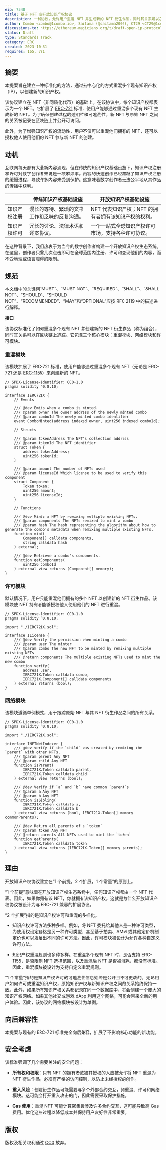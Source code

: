 ```yaml
---
eip: 7548
title: 基于 NFT 的开放知识产权协议
description: 一种协议，允许用户重混 NFT 并生成新的 NFT 衍生作品，同时其关系可以在链上追踪。
author: Combo <combo@1combo.io>, Saitama (@saitama2009), CT29 <CT29@1combo.io>, Luigi <luigi@1combo.io>
discussions-to: https://ethereum-magicians.org/t/draft-open-ip-protocol/16373
status: Draft
type: Standards Track
category: ERC
created: 2023-10-31
requires: 165, 721
---
```


## 摘要

本提案旨在建立一种标准化的方法，通过去中心化的方式重混多个现有知识产权（IP），以创建新的知识产权。

该协议建立在 NFT（非同质化代币）的基础上。在该协议中，每个知识产权都表示为一个 NFT。它扩展了 [ERC-721](./eip-721.md) 标准，使用户能够通过重混多个现有 NFT 生成新的 NFT。为了确保创建过程的透明性和可追溯性，新 NFT 与原始 NFT 之间的关系被记录在区块链上并公开可访问。

此外，为了增强知识产权的流动性，用户不仅可以重混他们拥有的 NFT，还可以授权他人使用他们的 NFT 参与新 NFT 的创建。

## 动机

互联网每天都有大量新内容涌现，但在传统的知识产权基础设施下，知识产权注册和许可对数字创作者来说是一项麻烦事。内容的快速创作已经超越了知识产权注册的缓慢进程，导致许多内容未受到保护。这意味着数字创作者无法公平地从其作品的传播中获利。

||传统知识产权基础设施|开放知识产权基础设施|
|-|-|-|
|知识产权注册|漫长的等待、繁琐的文书工作和乏味的反复沟通。|NFT 代表知识产权；NFT 的拥有者拥有该知识产权的权利。|
|知识产权许可|冗长的讨论、法律术语和逐案协议。|一个一站式全球知识产权许可市场，支持各种许可协议。|

在这种背景下，我们热衷于为当今的数字创作者构建一个开放知识产权生态系统。在这里，创作者只需几次点击即可在全球范围内注册、许可和变现他们的内容，而不受地理或语言障碍的限制。

## 规范

本文档中的关键词“MUST”、“MUST NOT”、“REQUIRED”、“SHALL”、“SHALL NOT”、“SHOULD”、“SHOULD NOT”、“RECOMMENDED”、“MAY”和“OPTIONAL”应按 RFC 2119 中的描述进行解释。

**接口**

该协议标准化了如何重混多个现有 NFT 并创建新的 NFT 衍生作品（称为组合），同时其关系可以在区块链上追踪。它包含三个核心模块：重混模块、网络模块和许可模块。

### 重混模块

该模块扩展了 ERC-721 标准，使用户能够通过重混多个现有 NFT（无论是 ERC-721 还是 [ERC-1155](./eip-1155.md)）来创建新的 NFT。

```solidity
// SPDX-License-Identifier: CC0-1.0
pragma solidity ^0.8.10;

interface IERC721X {
    // Events

    /// @dev Emits when a combo is minted.
    /// @param owner The owner address of the newly minted combo
    /// @param comboId The newly minted combo identifier
    event ComboMinted(address indexed owner, uint256 indexed comboId);

    // Structs

    /// @param tokenAddress The NFT's collection address
    /// @param tokenId The NFT identifier
    struct Token {
        address tokenAddress;
        uint256 tokenId;
    }

    /// @param amount The number of NFTs used
    /// @param licenseId Which license to be used to verify this component
    struct Component {
        Token token;
        uint256 amount;
        uint256 licenseId;
    }

    // Functions

    /// @dev Mints a NFT by remixing multiple existing NFTs.
    /// @param components The NFTs remixed to mint a combo
    /// @param hash The hash representing the algorithm about how to generate the combo's metadata when remixing multiple existing NFTs.
    function mint(
        Component[] calldata components,
        string calldata hash
    ) external;

    /// @dev Retrieve a combo's components.
    function getComponents(
        uint256 comboId
    ) external view returns (Component[] memory);
}
```

### 许可模块

默认情况下，用户只能重混他们拥有的多个 NFT 以创建新的 NFT 衍生作品。该模块使 NFT 持有者能够授权他人使用他们的 NFT 进行重混。

```solidity
// SPDX-License-Identifier: CC0-1.0
pragma solidity ^0.8.10;

import "./IERC721X.sol";

interface ILicense {
    /// @dev Verify the permission when minting a combo
    /// @param user The minter
    /// @param combo The new NFT to be minted by remixing multiple existing NFTs
    /// @return components The multiple existing NFTs used to mint the new combo
    function verify(
        address user,
        IERC721X.Token calldata combo,
        IERC721X.Component[] calldata components
    ) external returns (bool);
}
```

### 网络模块

该模块遵循单例模式，用于跟踪原始 NFT 与其 NFT 衍生作品之间的所有关系。

```solidity
// SPDX-License-Identifier: CC0-1.0
pragma solidity ^0.8.10;

import "./IERC721X.sol";

interface INFTNetIndexer {
    /// @dev Verify if the `child` was created by remixing the `parent` with other NFTs.
    /// @param parent Any NFT
    /// @param child Any NFT
    function isParent(
        IERC721X.Token calldata parent,
        IERC721X.Token calldata child
    ) external view returns (bool);

    /// @dev Verify if `a` and `b` have common `parent`s
    /// @param a Any NFT
    /// @param b Any NFT
    function isSibling(
        IERC721X.Token calldata a,
        IERC721X.Token calldata b
    ) external view returns (bool, IERC721X.Token[] memory commonParents);

    /// @dev Return all parents of a `token`
    /// @param token Any NFT
    /// @return parents All NFTs used to mint the `token`
    function getParents(
        IERC721X.Token calldata token
    ) external view returns (IERC721X.Token[] memory parents);
}
```

## 理由

开放知识产权协议建立在“1 个前提，2 个扩展，1 个常量”的原则上。

“1 个前提”意味着在开放知识产权生态系统中，任何知识产权都由一个 NFT 代表。因此，如果你拥有该 NFT，你就拥有该知识产权。这就是为什么开放知识产权协议被设计为与 ERC-721 兼容的扩展协议。

“2 个扩展”指的是知识产权许可和重混的多样化。

- 知识产权许可方法多种多样。例如，将 NFT 委托给其他人是一种许可类型，为使用权设定价格是另一种许可类型，甚至基于拍卖、AMM 或其他定价机制定价也可以发展出不同的许可方法。因此，许可模块被设计为允许各种自定义许可方法。

- 知识产权重混规则也多种多样。在重混多个现有 NFT 时，是否支持 ERC-1155，是否限制 NFT 选择范围，以及重混后 NFT 是否被消耗，都没有标准。因此，重混模块被设计为支持自定义重混规则。

“1 个常量”指的是知识产权许可的可追溯性信息始终是公开且不可更改的。无论用户如何许可或重混知识产权，原始知识产权与新知识产权之间的关系始终保持一致。此外，如果所有知识产权关系都记录在同一个数据库中，将会创建一个庞大的知识产权网络。如果其他社交或游戏 dApp 利用这个网络，可能会带来全新的用户体验。因此，该协议的网络模块被设计为单例。

## 向后兼容性

本提案与现有的 ERC-721 标准完全向后兼容，扩展了不影响核心功能的新功能。

<!-- TODO: add reference implementation -->

## 安全考虑

该标准强调了几个需要关注的安全问题：

* **所有权和权限**：只有 NFT 的拥有者或被其授权的人应被允许将 NFT 重混为 NFT 衍生作品。必须有严格的访问控制，以防止未经授权的创作。

* **重入风险**：创建衍生作品可能需要与多个外部合约交互，如重混、许可和网络模块。这可能会打开重入攻击的门，因此需要采取保护措施。

* **Gas 使用**：重混 NFT 可能计算密集且涉及许多合约交互，这可能导致高 Gas 费用。优化这些过程以降低成本并保持用户友好性非常重要。

## 版权

版权及相关权利通过 [CC0](../LICENSE.md) 放弃。